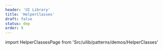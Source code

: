 ```yaml
---
header: 'UI Library'
title: 'HelperClasses'
draft: false
status: dep
order: 9
---
```


<!--
  ATTENTION: This file is auto generated by using "makeDemosFactory".
  Do not change the content!
-->

import HelperClassesPage from 'Src/uilib/patterns/demos/HelperClasses'

<HelperClassesPage />
